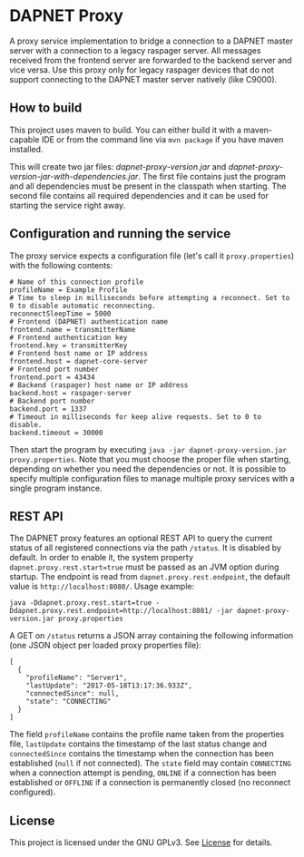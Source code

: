 # DAPNET Proxy
A proxy service implementation to bridge a connection to a DAPNET master server with a connection to a legacy raspager server.
All messages received from the frontend server are forwarded to the backend server and vice versa. Use this proxy only for
legacy raspager devices that do not support connecting to the DAPNET master server natively (like C9000).

## How to build
This project uses maven to build. You can either build it with a maven-capable IDE or from the command line via `mvn package` if you have maven installed.

This will create two jar files: _dapnet-proxy-version.jar_ and _dapnet-proxy-version-jar-with-dependencies.jar_. The first
file contains just the program and all dependencies must be present in the classpath when starting. The second file contains
all required dependencies and it can be used for starting the service right away.

## Configuration and running the service
The proxy service expects a configuration file (let's call it `proxy.properties`) with the following contents:

```
# Name of this connection profile
profileName = Example Profile
# Time to sleep in milliseconds before attempting a reconnect. Set to 0 to disable automatic reconnecting.
reconnectSleepTime = 5000
# Frontend (DAPNET) authentication name
frontend.name = transmitterName
# Frontend authentication key
frontend.key = transmitterKey
# Frontend host name or IP address
frontend.host = dapnet-core-server
# Frontend port number
frontend.port = 43434
# Backend (raspager) host name or IP address
backend.host = raspager-server
# Backend port number
backend.port = 1337
# Timeout in milliseconds for keep alive requests. Set to 0 to disable.
backend.timeout = 30000
```

Then start the program by executing `java -jar dapnet-proxy-version.jar proxy.properties`. Note that you must choose the proper file when starting, depending on whether you need the dependencies or not.
It is possible to specify multiple configuration files to manage multiple proxy services with a single program instance.

## REST API
The DAPNET proxy features an optional REST API to query the current status of all registered connections via the path `/status`. It is disabled by default. In order to enable it, the system property
`dapnet.proxy.rest.start=true` must be passed as an JVM option during startup. The endpoint is read from `dapnet.proxy.rest.endpoint`, the default value is `http://localhost:8080/`. Usage example:

```
java -Ddapnet.proxy.rest.start=true -Ddapnet.proxy.rest.endpoint=http://localhost:8081/ -jar dapnet-proxy-version.jar proxy.properties
```

A GET on `/status` returns a JSON array containing the following information (one JSON object per loaded proxy properties file):

```
[
  {
    "profileName": "Server1",
    "lastUpdate": "2017-05-18T13:17:36.933Z",
    "connectedSince": null,
    "state": "CONNECTING"
  }
]
```

The field `profileName` contains the profile name taken from the properties file, `lastUpdate` contains the timestamp of the last status change and `connectedSince` contains the timestamp when
the connection has been established (`null` if not connected). The `state` field may contain `CONNECTING` when a connection attempt is pending, `ONLINE` if a connection has been established or
`OFFLINE` if a connection is permanently closed (no reconnect configured).

## License
This project is licensed under the GNU GPLv3. See [License](LICENSE.txt) for details.
